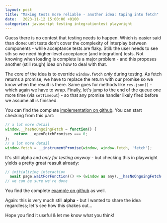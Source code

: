 ```yaml
---
layout: post
title: "Making tests more reliable - another idea: taping into fetch"
date:   2023-11-12 15:00:00 +0100
categories: javascript testing integrationtest playwright
---
```


Guess there is no contest that testing needs to happen. Which is easier said than done: unit tests don't cover the complexity of interplay between components - while acceptance tests are flaky. Still: the user needs to see sth so we need higher-level acceptance (and integration) tests. Not knowing when loading is complete is a major problem - and this proposes another (still rough) idea on how to deal with that. 

The core of the idea is to override `window.fetch` *only* during testing. As fetch returns a promise, we have to replace the return with our promise so we know when the result is there. Same goes for methods like `res.json()` - which again we have to wrap. Finally, let's jump to the end of the queue one more time (via `setTimeout`) - so that any promise handler likely fired before we assume all is finished. 

You can find the complete [implementation on github](https://github.com/sebastianrothbucher/web-small-stuff/blob/main/override-fetch/frontend/fetch-override.js). You can start checking from this part: 

```javascript
// a lot more detail
window.__hasNoOngoingFetch = function() {
    return __openFetchPromises === 0;
};
// a lot more detail
window.fetch = __instrumentPromise(window, window.fetch, 'fetch');
```

It's still alpha and *only for testing anyway* - but checking this in playwright yields a pretty great reasult already: 

```javascript
// initializing interaction
  await page.waitForFunction(() => (window as any).__hasNoOngoingFetch()); // so much better
// we can be sure we're done
```

You find the complete [example on github](https://github.com/sebastianrothbucher/web-small-stuff/blob/main/override-fetch/frontend/fetch-override.js) as well. 

Again: this is very much still **alpha** - but I wanted to share the idea regardless; let's see how this shakes out...

Hope you find it useful & let me know what you think!
